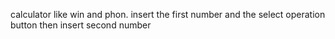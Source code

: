 calculator like win and phon.
insert the first number and the select operation button then insert second number
